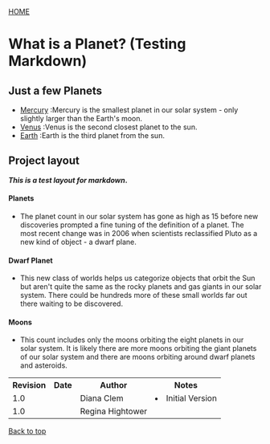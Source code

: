 [HOME](file:///C:/Users/381404/AppData/Local/Temp/MarkdownPadPreview.html)


# What is a Planet? (Testing Markdown)


## Just a few Planets
* [Mercury](https://solarsystem.nasa.gov/planets/profile.cfm?Object=Mercury) :Mercury is the smallest planet in our solar system - only slightly larger than the Earth's moon.
* [Venus](https://solarsystem.nasa.gov/planets/profile.cfm?Object=Venus) :Venus is the second closest planet to the sun.
* [Earth](https://solarsystem.nasa.gov/planets/profile.cfm?Object=Earth) :Earth is the third planet from the sun.

## Project layout
**_This is a test layout for markdown_.**

#### Planets
* The planet count in our solar system has gone as high as 15 before new discoveries prompted a fine tuning of the definition of a planet. The most recent change was in 2006 when scientists reclassified Pluto as a new kind of object - a dwarf plane.

#### Dwarf Planet
* This new class of worlds helps us categorize objects that orbit the Sun but aren't quite the same as the rocky planets and gas giants in our solar system. There could be hundreds more of these small worlds far out there waiting to be discovered.

#### Moons
* This count includes only the moons orbiting the eight planets in our solar system. It is likely there are more moons orbiting the giant planets of our solar system and there are moons orbiting around dwarf planets and asteroids.


<html>
<table>
<tr>
<th>Revision</th>
<th>Date</th>
<th>Author</th>
<th>Notes</th>
</tr>

<tr>
<td>1.0</td> <td></td> <td>Diana Clem</td><td><li>Initial Version</td></tr>

<tr>
<td>1.0</td> <td></td> <td>Regina Hightower</td><td></td></tr>
</table>
</html>


<a href="#top">Back to top</a>









